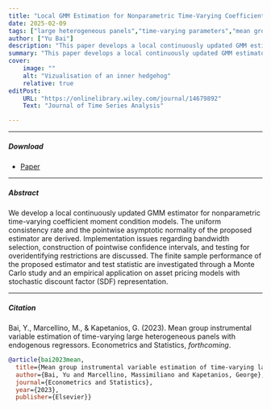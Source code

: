 ```yaml
---
title: "Local GMM Estimation for Nonparametric Time-Varying Coefficient Moment Condition Models" 
date: 2025-02-09
tags: ["large heterogeneous panels","time-varying parameters","mean group estimator"]
author: ["Yu Bai"]
description: "This paper develops a local continuously updated GMM estimator for nonparametric time-varying coefficient moment condition models. Published in the Journal of Time Series Analysis, forthcoming." 
summary: "This paper develops a local continuously updated GMM estimator for nonparametric time-varying coefficient moment condition models." 
cover:
    image: ""
    alt: "Vizualisation of an inner hedgehog"
    relative: true
editPost:
    URL: "https://onlinelibrary.wiley.com/journal/14679892"
    Text: "Journal of Time Series Analysis"

---
```


---

##### Download

+ [Paper](https://doi.org/10.1111/jtsa.12822)

---

##### Abstract

We develop a local continuously updated GMM estimator for nonparametric time-varying coefficient moment condition models. The uniform consistency rate and the pointwise asymptotic normality of the proposed estimator are derived. Implementation issues regarding bandwidth selection, construction of pointwise confidence intervals, and testing for overidentifying restrictions are discussed. The finite sample performance of the proposed estimator and test statistic are investigated through a Monte Carlo study and an empirical application on asset pricing models with stochastic discount factor (SDF) representation.

---

##### Citation

Bai, Y., Marcellino, M., & Kapetanios, G. (2023). Mean group instrumental variable estimation of time-varying large heterogeneous panels with endogenous regressors. Econometrics and Statistics, *forthcoming*.


```BibTeX
@article{bai2023mean,
  title={Mean group instrumental variable estimation of time-varying large heterogeneous panels with endogenous regressors},
  author={Bai, Yu and Marcellino, Massimiliano and Kapetanios, George},
  journal={Econometrics and Statistics},
  year={2023},
  publisher={Elsevier}}
```
